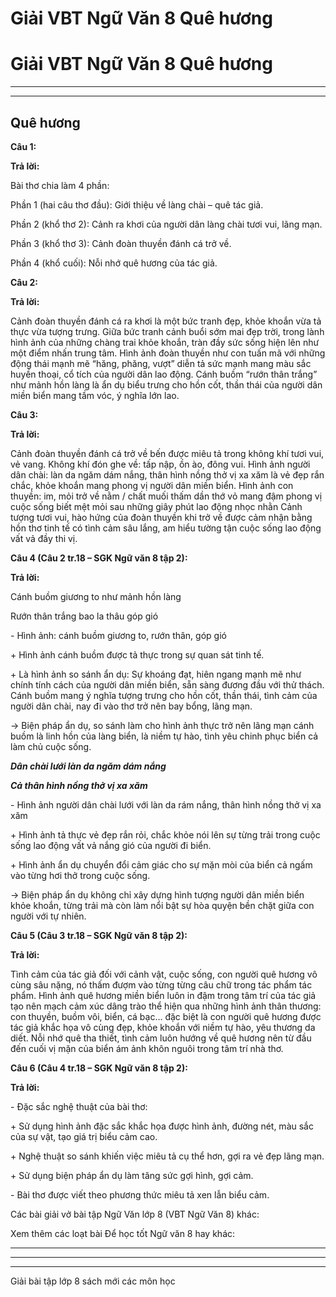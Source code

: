# Giải VBT Ngữ Văn 8 Quê hương

# Giải VBT Ngữ Văn 8 Quê hương

* * *

* * *

## Quê hương

**Câu 1:**

**Trả lời:**

Bài thơ chia làm 4 phần: 

Phần 1 (hai câu thơ đầu): Giới thiệu về làng chài – quê tác giả. 

Phần 2 (khổ thơ 2): Cảnh ra khơi của người dân làng chài tươi vui, lãng mạn. 

Phần 3 (khổ thơ 3): Cảnh đoàn thuyền đánh cá trở về. 

Phần 4 (khổ cuối): Nỗi nhớ quê hương của tác giả. 

**Câu 2:**

**Trả lời:**

Cảnh đoàn thuyền đánh cá ra khơi là một bức tranh đẹp, khỏe khoắn vừa tả thực vừa tượng trưng. Giữa bức tranh cảnh buổi sớm mai đẹp trời, trong lành hình ảnh của những chàng trai khỏe khoắn, tràn đầy sức sống hiện lên như một điểm nhấn trung tâm. Hình ảnh đoàn thuyền như con tuấn mã với những động thái mạnh mẽ “hăng, phăng, vượt” diễn tả sức mạnh mang màu sắc huyền thoại, cổ tích của người dân lao động. Cánh buồm “rướn thân trắng” như mảnh hồn làng là ẩn dụ biểu trưng cho hồn cốt, thần thái của người dân miền biển mang tầm vóc, ý nghĩa lớn lao. 

**Câu 3:**

**Trả lời:**

Cảnh đoàn thuyền đánh cá trở về bến được miêu tả trong không khí tươi vui, vẻ vang. Không khí đón ghe về: tấp nập, ồn ào, đông vui. Hình ảnh người dân chài: làn da ngăm dám nắng, thân hình nồng thở vị xa xăm là vẻ đẹp rắn chắc, khỏe khoắn mang phong vị người dân miền biển. Hình ảnh con thuyền: im, mỏi trở về nằm / chất muối thấm dần thớ vỏ mang đậm phong vị cuộc sống biết mệt mỏi sau những giây phút lao động nhọc nhằn Cảnh tượng tươi vui, hào hứng của đoàn thuyền khi trở về được cảm nhận bằng hồn thơ tinh tế có tình cảm sâu lắng, am hiểu tường tận cuộc sống lao động vất vả đầy thi vị. 

**Câu 4 (Câu 2 tr.18 – SGK Ngữ văn 8 tập 2):**

**Trả lời:**

Cánh buồm giương to như mảnh hồn làng 

Rướn thân trắng bao la thâu góp gió 

\- Hình ảnh: cánh buồm giương to, rướn thân, góp gió 

\+ Hình ảnh cánh buồm được tả thực trong sự quan sát tinh tế. 

\+ Là hình ảnh so sánh ẩn dụ: Sự khoáng đạt, hiên ngang mạnh mẽ như chính tính cách của người dân miền biển, sẵn sàng đương đầu với thử thách. Cánh buồm mang ý nghĩa tượng trưng cho hồn cốt, thần thái, tình cảm của người dân chài, nay đi vào thơ trở nên bay bổng, lãng mạn. 

→ Biện pháp ẩn dụ, so sánh làm cho hình ảnh thực trở nên lãng mạn cánh buồm là linh hồn của làng biển, là niềm tự hào, tình yêu chinh phục biển cả làm chủ cuộc sống. 

**_Dân chài lưới làn da ngăm dám nắng_**

**_Cả thân hình nồng thở vị xa xăm_**

\- Hình ảnh người dân chài lưới với làn da rám nắng, thân hình nồng thở vị xa xăm 

\+ Hình ảnh tả thực vẻ đẹp rắn rỏi, chắc khỏe nói lên sự từng trải trong cuộc sống lao động vất vả nắng gió của người đi biển. 

\+ Hình ảnh ẩn dụ chuyển đổi cảm giác cho sự mặn mòi của biển cả ngấm vào từng hơi thở trong cuộc sống. 

→ Biện pháp ẩn dụ không chỉ xây dựng hình tượng người dân miền biển khỏe khoắn, từng trải mà còn làm nổi bật sự hòa quyện bền chặt giữa con người với tự nhiên. 

**Câu 5 (Câu 3 tr.18 – SGK Ngữ văn 8 tập 2):**

**Trả lời:**

Tình cảm của tác giả đối với cảnh vật, cuộc sống, con người quê hương vô cùng sâu nặng, nó thấm đượm vào từng từng câu chữ trong tác phẩm tác phẩm. Hình ảnh quê hương miền biển luôn in đậm trong tâm trí của tác giả tạo nên mạch cảm xúc dâng trào thể hiện qua những hình ảnh thân thương: con thuyền, buồm vôi, biển, cá bạc… đặc biệt là con người quê hương được tác giả khắc họa vô cùng đẹp, khỏe khoắn với niềm tự hào, yêu thương da diết. Nỗi nhớ quê tha thiết, tình cảm luôn hướng về quê hương nên từ đầu đến cuối vị mặn của biển ám ảnh khôn nguôi trong tâm trí nhà thơ. 

**Câu 6 (Câu 4 tr.18 – SGK Ngữ văn 8 tập 2):**

**Trả lời:**

\- Đặc sắc nghệ thuật của bài thơ: 

\+ Sử dụng hình ảnh đặc sắc khắc họa được hình ảnh, đường nét, màu sắc của sự vật, tạo giá trị biểu cảm cao. 

\+ Nghệ thuật so sánh khiến việc miêu tả cụ thể hơn, gợi ra vẻ đẹp lãng mạn. 

\+ Sử dụng biện pháp ẩn dụ làm tăng sức gợi hình, gợi cảm. 

\- Bài thơ được viết theo phương thức miêu tả xen lẫn biểu cảm. 

Các bài giải vở bài tập Ngữ Văn lớp 8 (VBT Ngữ Văn 8) khác:

Xem thêm các loạt bài Để học tốt Ngữ văn 8 hay khác:

* * *

* * *

* * *

Giải bài tập lớp 8 sách mới các môn học
